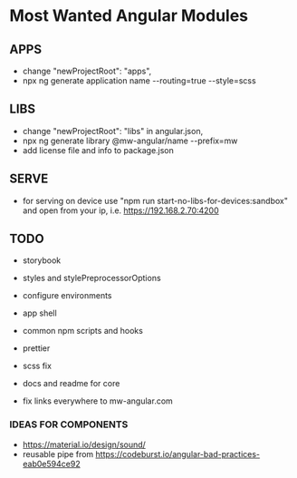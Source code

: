 # Most Wanted Angular Modules

## APPS
- change "newProjectRoot": "apps",
- npx ng generate application name --routing=true --style=scss

## LIBS
- change "newProjectRoot": "libs" in angular.json,
- npx ng generate library @mw-angular/name --prefix=mw
- add license file and info to package.json

## SERVE
- for serving on device use "npm run start-no-libs-for-devices:sandbox" and open
  from your ip, i.e. https://192.168.2.70:4200

## TODO
- storybook
- styles and stylePreprocessorOptions
- configure environments
- app shell
- common npm scripts and hooks
- prettier
- scss fix

- docs and readme for core
- fix links everywhere to mw-angular.com

### IDEAS FOR COMPONENTS
- https://material.io/design/sound/
- reusable pipe from https://codeburst.io/angular-bad-practices-eab0e594ce92
